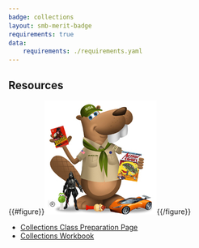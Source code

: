 ```yaml
---
badge: collections
layout: smb-merit-badge
requirements: true
data:
    requirements: ./requirements.yaml
---
```


## Resources

{{#figure}}<img src="collections-bucky.jpg" class="W(100%)" />{{/figure}}
* [Collections Class Preparation Page](collections-cpp.pdf)
* [Collections Workbook](collections-workbook.pdf)
